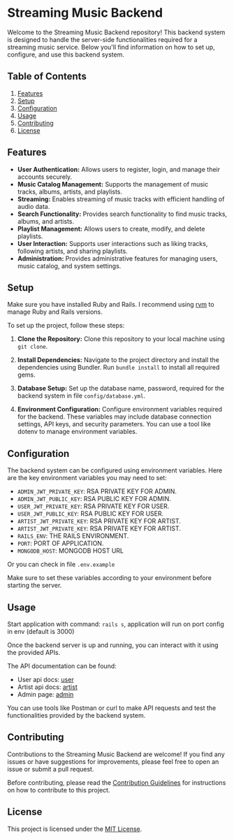 # Streaming Music Backend

Welcome to the Streaming Music Backend repository! This backend system is designed to handle the server-side functionalities required for a streaming music service. Below you'll find information on how to set up, configure, and use this backend system.

## Table of Contents

1. [Features](#features)
2. [Setup](#setup)
3. [Configuration](#configuration)
4. [Usage](#usage)
5. [Contributing](#contributing)
6. [License](#license)

## Features

- **User Authentication:** Allows users to register, login, and manage their accounts securely.
- **Music Catalog Management:** Supports the management of music tracks, albums, artists, and playlists.
- **Streaming:** Enables streaming of music tracks with efficient handling of audio data.
- **Search Functionality:** Provides search functionality to find music tracks, albums, and artists.
- **Playlist Management:** Allows users to create, modify, and delete playlists.
- **User Interaction:** Supports user interactions such as liking tracks, following artists, and sharing playlists.
- **Administration:** Provides administrative features for managing users, music catalog, and system settings.

## Setup

Make sure you have installed Ruby and Rails. I recommend using [rvm](https://github.com/rvm/rvm) to manage Ruby and Rails versions.

To set up the project, follow these steps:

1. **Clone the Repository:** Clone this repository to your local machine using `git clone`.

2. **Install Dependencies:** Navigate to the project directory and install the dependencies using Bundler. Run `bundle install` to install all required gems.

3. **Database Setup:** Set up the database name, password, required for the backend system in file `config/database.yml`.

4. **Environment Configuration:** Configure environment variables required for the backend. These variables may include database connection settings, API keys, and security parameters. You can use a tool like dotenv to manage environment variables.

## Configuration

The backend system can be configured using environment variables. Here are the key environment variables you may need to set:

- `ADMIN_JWT_PRIVATE_KEY`: RSA PRIVATE KEY FOR ADMIN.
- `ADMIN_JWT_PUBLIC_KEY`: RSA PUBLIC KEY FOR ADMIN.
- `USER_JWT_PRIVATE_KEY`: RSA PRIVATE KEY FOR USER.
- `USER_JWT_PUBLIC_KEY`: RSA PUBLIC KEY FOR USER.
- `ARTIST_JWT_PRIVATE_KEY`: RSA PRIVATE KEY FOR ARTIST.
- `ARTIST_JWT_PRIVATE_KEY`: RSA PRIVATE KEY FOR ARTIST.
- `RAILS_ENV`: THE RAILS ENVIRONMENT.
- `PORT`: PORT OF APPLICATION.
- `MONGODB_HOST`: MONGODB HOST URL

Or you can check in file `.env.example`

Make sure to set these variables according to your environment before starting the server.

## Usage
Start application with command: `rails s`, application will run on port config in env (default is 3000)

Once the backend server is up and running, you can interact with it using the provided APIs. 

The API documentation can be found:
- User api docs: [user](localhost:3000/user-api-docs)
- Artist api docs: [artist](localhost:3000/artist-api-docs)
- Admin page: [admin](localhost:3000/admin)

You can use tools like Postman or curl to make API requests and test the functionalities provided by the backend system.

## Contributing

Contributions to the Streaming Music Backend are welcome! If you find any issues or have suggestions for improvements, please feel free to open an issue or submit a pull request.

Before contributing, please read the [Contribution Guidelines](CONTRIBUTING.md) for instructions on how to contribute to this project.

## License

This project is licensed under the [MIT License](LICENSE).
